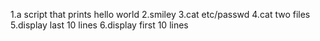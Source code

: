 1.a script that prints hello world
2.smiley
3.cat etc/passwd
4.cat two files
5.display last 10 lines
6.display first 10 lines
